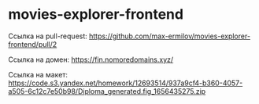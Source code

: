 # movies-explorer-frontend

Ссылка на pull-request: https://github.com/max-ermilov/movies-explorer-frontend/pull/2

Ссылка на домен: https://fin.nomoredomains.xyz/

Ссылка на макет: https://code.s3.yandex.net/homework/12693514/937a9cf4-b360-4057-a505-6c12c7e50b98/Diploma_generated.fig_1656435275.zip

